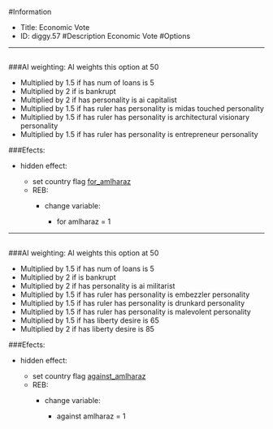 #Information
 - Title: Economic Vote
 - ID: diggy.57
#Description
Economic Vote
#Options

___
##

###AI weighting:
AI weights this option at 50
 - Multiplied by 1.5 if has num of loans is 5
 - Multiplied by 2 if is bankrupt
 - Multiplied by 2 if has personality is ai capitalist
 - Multiplied by 1.5 if has ruler has personality is midas touched personality
 - Multiplied by 1.5 if has ruler has personality is architectural visionary personality
 - Multiplied by 1.5 if has ruler has personality is entrepreneur personality


###Efects:<ul><li>hidden effect:</li><ul><li>set country flag [for_amlharaz](../flags/for_amlharaz.md)</li><li>REB:</li><ul><li>change variable:</li><ul><li>for amlharaz = 1</li></ul></ul></ul></ul>

___
##

###AI weighting:
AI weights this option at 50
 - Multiplied by 1.5 if has num of loans is 5
 - Multiplied by 2 if is bankrupt
 - Multiplied by 2 if has personality is ai militarist
 - Multiplied by 1.5 if has ruler has personality is embezzler personality
 - Multiplied by 1.5 if has ruler has personality is drunkard personality
 - Multiplied by 1.5 if has ruler has personality is malevolent personality
 - Multiplied by 1.5 if has liberty desire is 65
 - Multiplied by 2 if has liberty desire is 85


###Efects:<ul><li>hidden effect:</li><ul><li>set country flag [against_amlharaz](../flags/against_amlharaz.md)</li><li>REB:</li><ul><li>change variable:</li><ul><li>against amlharaz = 1</li></ul></ul></ul></ul>
